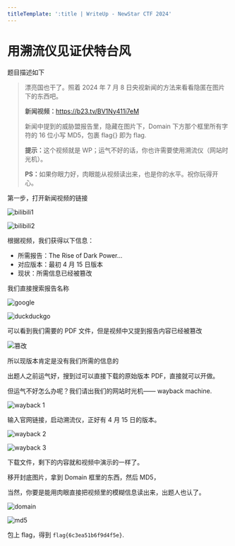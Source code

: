 ```yaml
---
titleTemplate: ':title | WriteUp - NewStar CTF 2024'
---
```


# 用溯流仪见证伏特台风

题目描述如下

> 漂亮国也干了。照着 2024 年 7 月 8 日央视新闻的方法来看看隐匿在图片下的东西吧。
>
> <strong>新闻视频：</strong><https://b23.tv/BV1Ny411i7eM>
>
> 新闻中提到的威胁盟报告里，隐藏在图片下，Domain 下方那个框里所有字符的 16 位小写 MD5，包裹 flag{} 即为 flag.
>
> <strong>提示：</strong>这个视频就是 WP；运气不好的话，你也许需要使用溯流仪（网站时光机）。
>
> <strong>PS：</strong>如果你眼力好，肉眼能从视频读出来，也是你的水平。祝你玩得开心。

第一步，打开新闻视频的链接

![bilibili1](/assets/images/wp/2024/week2/futetaifeng_1.png)

![bilibili2](/assets/images/wp/2024/week2/futetaifeng_2.png)

根据视频，我们获得以下信息：

- 所需报告：The Rise of Dark Power...
- 对应版本：最初 4 月 15 日版本
- 现状：所需信息已经被篡改

我们直接搜索报告名称

![google](/assets/images/wp/2024/week2/futetaifeng_3.png)

![duckduckgo](/assets/images/wp/2024/week2/futetaifeng_4.png)

可以看到我们需要的 PDF 文件，但是视频中又提到报告内容已经被篡改

![篡改](/assets/images/wp/2024/week2/futetaifeng_5.png)

所以现版本肯定是没有我们所需的信息的

出题人之前运气好，搜到过可以直接下载的原始版本 PDF，直接就可以开做。

但运气不好怎么办呢？我们请出我们的网站时光机—— wayback machine.

![wayback 1](/assets/images/wp/2024/week2/futetaifeng_6.png)

输入官网链接，启动溯流仪，正好有 4 月 15 日的版本。

![wayback 2](/assets/images/wp/2024/week2/futetaifeng_7.png)

![wayback 3](/assets/images/wp/2024/week2/futetaifeng_8.png)

下载文件，剩下的内容就和视频中演示的一样了。

移开封底图片，拿到 Domain 框里的东西，然后 MD5，

当然，你要是能用肉眼直接把视频里的模糊信息读出来，出题人也认了。

![domain](/assets/images/wp/2024/week2/futetaifeng_9.png)

![md5](/assets/images/wp/2024/week2/futetaifeng_10.png)

包上 flag，得到 `flag{6c3ea51b6f9d4f5e}`.

